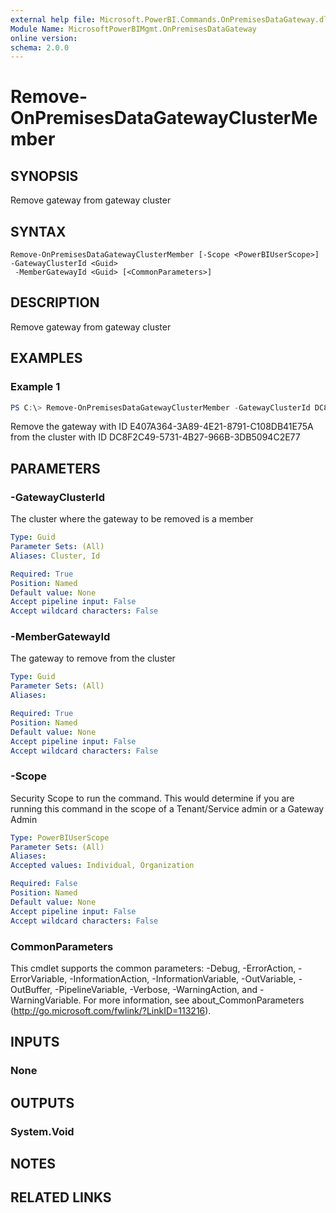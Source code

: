 ```yaml
---
external help file: Microsoft.PowerBI.Commands.OnPremisesDataGateway.dll-Help.xml
Module Name: MicrosoftPowerBIMgmt.OnPremisesDataGateway
online version:
schema: 2.0.0
---
```


# Remove-OnPremisesDataGatewayClusterMember

## SYNOPSIS
Remove gateway from gateway cluster

## SYNTAX

```
Remove-OnPremisesDataGatewayClusterMember [-Scope <PowerBIUserScope>] -GatewayClusterId <Guid>
 -MemberGatewayId <Guid> [<CommonParameters>]
```

## DESCRIPTION
Remove gateway from gateway cluster

## EXAMPLES

### Example 1
```powershell
PS C:\> Remove-OnPremisesDataGatewayClusterMember -GatewayClusterId DC8F2C49-5731-4B27-966B-3DB5094C2E77 -MemberGatewayId E407A364-3A89-4E21-8791-C108DB41E75A
```

Remove the gateway with ID E407A364-3A89-4E21-8791-C108DB41E75A from the
cluster with ID DC8F2C49-5731-4B27-966B-3DB5094C2E77

## PARAMETERS

### -GatewayClusterId
The cluster where the gateway to be removed is a member

```yaml
Type: Guid
Parameter Sets: (All)
Aliases: Cluster, Id

Required: True
Position: Named
Default value: None
Accept pipeline input: False
Accept wildcard characters: False
```

### -MemberGatewayId
The gateway to remove from the cluster

```yaml
Type: Guid
Parameter Sets: (All)
Aliases:

Required: True
Position: Named
Default value: None
Accept pipeline input: False
Accept wildcard characters: False
```

### -Scope
Security Scope to run the command. This would determine if you are running this command in the scope of a Tenant/Service admin or a Gateway Admin

```yaml
Type: PowerBIUserScope
Parameter Sets: (All)
Aliases:
Accepted values: Individual, Organization

Required: False
Position: Named
Default value: None
Accept pipeline input: False
Accept wildcard characters: False
```

### CommonParameters
This cmdlet supports the common parameters: -Debug, -ErrorAction, -ErrorVariable, -InformationAction, -InformationVariable, -OutVariable, -OutBuffer, -PipelineVariable, -Verbose, -WarningAction, and -WarningVariable. For more information, see about_CommonParameters (http://go.microsoft.com/fwlink/?LinkID=113216).

## INPUTS

### None

## OUTPUTS

### System.Void

## NOTES

## RELATED LINKS
